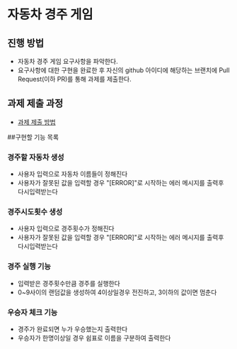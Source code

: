 # 자동차 경주 게임
## 진행 방법
* 자동차 경주 게임 요구사항을 파악한다.
* 요구사항에 대한 구현을 완료한 후 자신의 github 아이디에 해당하는 브랜치에 Pull Request(이하 PR)를 통해 과제를 제출한다.

## 과제 제출 과정
* [과제 제출 방법](https://github.com/next-step/nextstep-docs/tree/master/precourse)

##구현할 기능 목록
### 경주할 자동차 생성
* 사용자 입력으로 자동차 이름들이 정해진다
* 사용자가 잘못된 값을 입력할 경우 "[ERROR]"로 시작하는 에러 메시지를 출력후 다시입력받는다

### 경주시도횟수 생성
* 사용자 입력으로 경주횟수가 정해진다
* 사용자가 잘못된 값을 입력할 경우 "[ERROR]"로 시작하는 에러 메시지를 출력후 다시입력받는다

### 경주 실행 기능
* 입력받은 경주횟수만큼 경주를 실행한다
* 0~9사이의 랜덤값을 생성하여 4이상일경우 전진하고, 3이하의 값이면 멈춘다

### 우승자 체크 기능
* 경주가 완료되면 누가 우승했는지 출력한다
* 우승자가 한명이상일 경우 쉼표로 이름을 구분하여 출력한다
